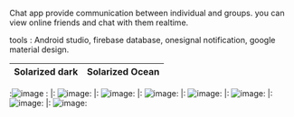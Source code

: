 Chat app provide communication between individual and groups.
you can view online friends and chat with them realtime.

tools : Android studio, firebase database, onesignal notification, google material design.

Solarized dark             |  Solarized Ocean
:-------------------------:|:-------------------------:
:![image](https://github.com/youssefseddik/AndroidProjects/blob/master/1.png) :
 |:  ![image](https://github.com/youssefseddik/AndroidProjects/blob/master/2.png):
 |: ![image](https://github.com/youssefseddik/AndroidProjects/blob/master/3.png):
 |: ![image](https://github.com/youssefseddik/AndroidProjects/blob/master/4.png):
 |: ![image](https://github.com/youssefseddik/AndroidProjects/blob/master/5.png):
 |: ![image](https://github.com/youssefseddik/AndroidProjects/blob/master/6.png):
 |: ![image](https://github.com/youssefseddik/AndroidProjects/blob/master/7.png):
 |: ![image](https://github.com/youssefseddik/AndroidProjects/blob/master/8.png):

